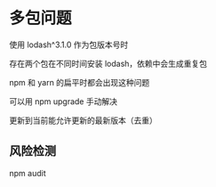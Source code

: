 # 多包问题

使用 lodash^3.1.0 作为包版本号时

存在两个包在不同时间安装 lodash，依赖中会生成重复包

npm 和 yarn 的扁平时都会出现这种问题

可以用 npm upgrade 手动解决

更新到当前能允许更新的最新版本（去重）

## 风险检测

npm audit
